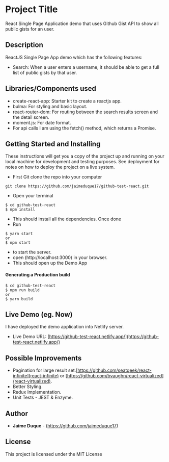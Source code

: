 # Project Title
React Single Page Application demo that uses Github Gist API to show all public gists for an user.

## Description
ReactJS Single Page App demo which has the following features:
* Search: When a user enters a username, it should be able to get a full list of public gists by that user.


## Libraries/Components used
* create-react-app: Starter kit to create a reactjs app.
* bulma: For styling and basic layout.
* react-router-dom: For routing between the search results screen and the detail screen.
* moment.js: For date format.
* For api calls I am using the fetch() method, which returns a Promise.

## Getting Started and Installing
These instructions will get you a copy of the project up and running on your local machine for development and testing purposes. See deployment for notes on how to deploy the project on a live system.

* First Git clone the repo into your computer
```
git clone https://github.com/jaimeduque17/github-test-react.git
```
* Open your terminal
```
$ cd github-test-react
$ npm install
```
* This should install all the dependencies. Once done
* Run 
``` 
$ yarn start
or
$ npm start
```
* to start the server.
* open (http://localhost:3000) in your browser. 
* This should open up the Demo App


#### Generating a Production build
```
$ cd github-test-react
$ npm run build
or
$ yarn build
```

## Live Demo (eg. Now)
I have deployed the demo application into Netlify server. 
* Live Demo URL: [https://github-test-react.netlify.app/](https://github-test-react.netlify.app/)

## Possible Improvements
* Pagination for large result set.[https://github.com/seatgeek/react-infinite](react-infinite) or [https://github.com/bvaughn/react-virtualized](react-virtualized).
* Better Styling.
* Redux Implementation.
* Unit Tests - JEST & Enzyme.

## Author
* **Jaime Duque** - (https://github.com/jaimeduque17)

## License
This project is licensed under the MIT License